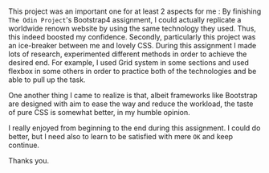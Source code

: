 ### <My Blogpost/>
This project was an important one for at least 2 aspects for me :
By finishing `The Odin Project`'s Bootstrap4 assignment, I could actually replicate a worldwide renown website by using the same technology they used.
Thus, this indeed boosted my confidence.
Secondly, particularly this project was an ice-breaker between me and lovely CSS. During this assignment I made lots of research, experimented different methods
in order to achieve the desired end. 
For example, I used Grid system in some sections and used flexbox in some others in order to practice both of the technologies and be able to pull up the task.

One another thing I came to realize is that, albeit frameworks like Bootstrap are designed with aim to ease the way and reduce the workload, the taste of pure CSS
is somewhat better, in my humble opinion.

I really enjoyed from beginning to the end during this assignment. I could do better, but I need also to learn to be satisfied with mere `OK` and keep continue.

Thanks you.
